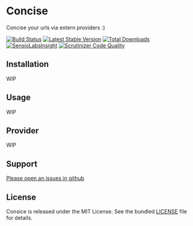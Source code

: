 Concise
=======

Concise your urls via extern providers :)

[![Build Status](https://secure.travis-ci.org/toin0u/concise.png)](http://travis-ci.org/toin0u/concise)
[![Latest Stable Version](https://poser.pugx.org/toin0u/concise/v/stable.svg)](https://packagist.org/packages/toin0u/concise)
[![Total Downloads](https://poser.pugx.org/toin0u/concise/downloads.svg)](https://packagist.org/packages/toin0u/concise)
[![SensioLabsInsight](https://insight.sensiolabs.com/projects/2344d739-b954-4c9b-ae14-18bf9f095d7e/mini.png)](https://insight.sensiolabs.com/projects/2344d739-b954-4c9b-ae14-18bf9f095d7e)
[![Scrutinizer Code Quality](https://scrutinizer-ci.com/g/toin0u/concise/badges/quality-score.png?b=master)](https://scrutinizer-ci.com/g/toin0u/concise/?branch=master)

Installation
------------

WIP

Usage
-----

WIP

Provider
--------

WIP

Support
-------

[Please open an issues in github](https://github.com/toin0u/concise/issues)


License
-------

Consice is released under the MIT License. See the bundled
[LICENSE](https://github.com/toin0u/concise/blob/master/LICENSE) file for details.
